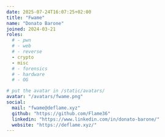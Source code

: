 ```yaml
---
date: 2025-07-24T16:07:25+02:00
title: "Fwame"
name: "Donato Barone"
joined: 2024-03-21
roles:
  # - pwn
  # - web
  # - reverse
  - crypto
  - misc
  # - forensics
  # - hardware
  # - OG

# put the avatar in /static/avatars/
avatar: "/avatars/fwame.png"
social:
  mail: "fwame@deflame.xyz"
  github: "https://github.com/Flame36"
  linkedin: "https://www.linkedin.com/in/donato-barone/"
  website: "https://deflame.xyz/"
---
```

